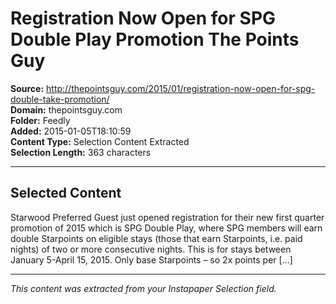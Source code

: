 # Registration Now Open for SPG Double Play Promotion The Points Guy

**Source:** http://thepointsguy.com/2015/01/registration-now-open-for-spg-double-take-promotion/  
**Domain:** thepointsguy.com  
**Folder:** Feedly  
**Added:** 2015-01-05T18:10:59  
**Content Type:** Selection Content Extracted  
**Selection Length:** 363 characters  


---

## Selected Content

Starwood Preferred Guest just opened registration for their new first quarter promotion of 2015 which is SPG Double Play, where SPG members will earn double Starpoints on eligible stays (those that earn Starpoints, i.e. paid nights) of two or more consecutive nights. This is for stays between January 5-April 15, 2015. Only base Starpoints – so 2x points per […]

---

*This content was extracted from your Instapaper Selection field.*